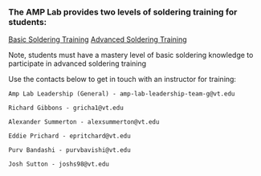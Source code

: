 ### The AMP Lab provides two levels of soldering training for students:
<a class="btn" href="/basic_soldering">Basic Soldering Training</a>
<a class="btn" href="/adv_soldering">Advanced Soldering Training</a>

Note, students must have a mastery level of basic soldering knowledge to participate in advanced soldering training

Use the contacts below to get in touch with an instructor for training:

```
Amp Lab Leadership (General) - amp-lab-leadership-team-g@vt.edu

Richard Gibbons - gricha1@vt.edu

Alexander Summerton - alexsummerton@vt.edu

Eddie Prichard - epritchard@vt.edu

Purv Bandashi - purvbavishi@vt.edu

Josh Sutton - joshs98@vt.edu
```
